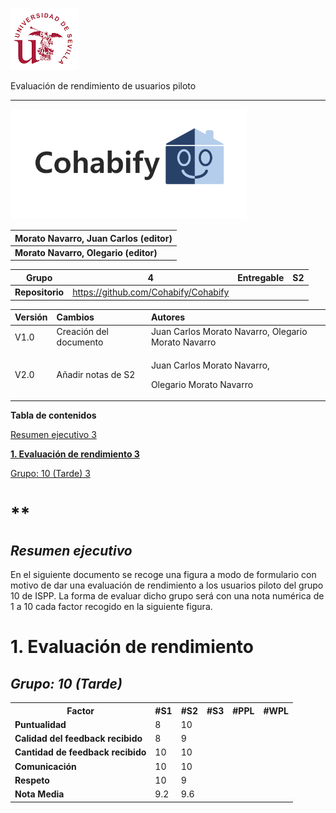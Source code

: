 ﻿![US Logo](images/logo_us.png)

<a name="_heading=h.gjdgxs"></a><a name="_heading=h.30j0zll"></a>Evaluación de rendimiento de usuarios piloto

-----

![Cohabify](images/Cohabify.png)










|**Morato Navarro, Juan Carlos (editor)**|
| :- |
|**Morato Navarro, Olegario (editor)**|



|**Grupo**|4|**Entregable**|S2|
| :-: | :-: | :-: | :-: |
|**Repositorio**|<https://github.com/Cohabify/Cohabify> |||

|**Versión**|**Cambios**|**Autores**|
| :- | :- | :- |
|V1.0|Creación del documento|Juan Carlos Morato Navarro, Olegario Morato Navarro|
|V2.0|Añadir notas de S2|<p>Juan Carlos Morato Navarro,</p><p>Olegario Morato Navarro </p>|



**Tabla de contenidos**

[Resumen ejecutivo	3](#_heading=h.3znysh7)

[**1. Evaluación de rendimiento	3**](#_heading=h.2et92p0)

[Grupo: 10 (Tarde)	3](#_heading=h.tyjcwt)
# <a name="_heading=h.1fob9te"></a>**
## <a name="_heading=h.3znysh7"></a>***Resumen ejecutivo***

En el siguiente documento se recoge una figura a modo de formulario con motivo de dar una evaluación de rendimiento a los usuarios piloto del grupo 10 de ISPP. La forma de evaluar dicho grupo será con una nota numérica de 1 a 10 cada factor recogido en la siguiente figura.
# <a name="_heading=h.2et92p0"></a>**1. Evaluación de rendimiento**

## <a name="_heading=h.tyjcwt"></a>***Grupo: 10 (Tarde)***


<table><tr><th><b>Factor</b></th><th><b>#S1</b></th><th><b>#S2</b></th><th><b>#S3</b></th><th><b>#PPL</b></th><th><b>#WPL</b></th></tr>
<tr><td><b>Puntualidad</b></td><td>8</td><td>10</td><td></td><td></td><td></td></tr>
<tr><td><b>Calidad del feedback recibido</b></td><td>8</td><td>9</td><td></td><td></td><td></td></tr>
<tr><td><b>Cantidad de feedback recibido</b></td><td>10</td><td>10</td><td></td><td></td><td></td></tr>
<tr><td><b>Comunicación</b></td><td>10</td><td>10</td><td></td><td></td><td></td></tr>
<tr><td><b>Respeto</b></td><td>10</td><td>9</td><td></td><td></td><td></td></tr>
<tr><td rowspan="2"><b>Nota Media</b></td><td rowspan="2">9.2</td><td rowspan="2">9.6</td><td rowspan="2"></td><td rowspan="2"></td><td rowspan="2"></td></tr>
<tr></tr>
</table>





[ref1]: Aspose.Words.9409e20e-af3f-41e6-bc2b-90801c3d827e.001.png
[ref2]: Aspose.Words.9409e20e-af3f-41e6-bc2b-90801c3d827e.002.png
[ref3]: Aspose.Words.9409e20e-af3f-41e6-bc2b-90801c3d827e.003.png
